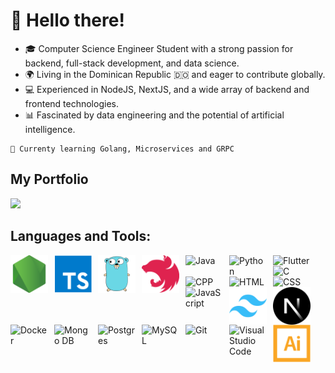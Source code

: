 # 👋 Hello there!


<ul>
    <li>
        🎓 Computer Science Engineer Student with a strong passion for backend, full-stack development, and data science.
    </li>
    <li>
        🌍 Living in the Dominican Republic 🇩🇴 and eager to contribute globally.        
    </li>
    <li>
        💻 Experienced in NodeJS, NextJS, and a wide array of backend and frontend technologies.        
    </li>
    <li>
        📊 Fascinated by data engineering and the potential of artificial intelligence.        
    </li>
</ul>

```
🌱 Currenty learning Golang, Microservices and GRPC
```

## My Portfolio
<a href="https://vladimircuriel.me"> 
    <img src="https://github.com/user-attachments/assets/8f4f5bd4-f515-4892-92f7-f4ddfc9cf410" />
</a>
    
## Languages and Tools:



<img align="left" alt="NodeJS" width="60px" src="https://github.com/devicons/devicon/blob/v2.15.1/icons/nodejs/nodejs-original.svg" style="padding-right:10px;"/>
<img align="left" alt="TypeScript" width="60px" src="https://github.com/devicons/devicon/blob/v2.15.1/icons/typescript/typescript-plain.svg" style="padding-right:10px;"/>
<img align="left" alt="Go" width="60px" src="https://github.com/devicons/devicon/blob/v2.15.1/icons/go/go-original.svg" style="padding-right:10px;"/>
<img align="left" alt="NestJS" width="60px" src="https://github.com/devicons/devicon/blob/v2.15.1/icons/nestjs/nestjs-plain.svg" style="padding-right:10px;"/>

<img align="left" alt="Java" width="60px" src="https://camo.githubusercontent.com/9e02c0426b198d80f933ea32f92142c36ce703345e524caa6c7f38fa338aaf9f/68747470733a2f2f736b696c6c69636f6e732e6465762f69636f6e733f693d6a617661" style="padding-right:10px;"/>
<img align="left" alt="Python" width="60px" src="https://camo.githubusercontent.com/dda56cb9e7473c3afc789b099b5bbe77a3a8d12e3caed4c7162b610d7c7507c8/68747470733a2f2f736b696c6c69636f6e732e6465762f69636f6e733f693d707974686f6e" style="padding-right:10px;"/>
<img align="left" alt="Flutter" width="60px" src="https://camo.githubusercontent.com/a860f29a5b985c8efb9618ca0f2e7d64d749845847c8950f2c0ba4e71081afd6/68747470733a2f2f736b696c6c69636f6e732e6465762f69636f6e733f693d666c7574746572" style="padding-right:10px;"/>
<img align="left" alt="C" width="60px" src="https://camo.githubusercontent.com/53b27cbad05c013d17c92bd9a820d0e7d9f5199f88ffc827dae965b4ac0657ca/68747470733a2f2f736b696c6c69636f6e732e6465762f69636f6e733f693d63" style="padding-right:10px;"/>
<img align="left" alt="CPP" width="60px" src="https://camo.githubusercontent.com/33a88742a4c2007e41b467f181b79c7f68650b056f27ac9d38176995f68ad586/68747470733a2f2f736b696c6c69636f6e732e6465762f69636f6e733f693d637070" style="padding-right:10px;"/>

<img align="left" alt="HTML" width="60px" src="https://camo.githubusercontent.com/49179b69f7956cc4b5e5e7987d011103b7e3ffc20c55ca4a43c8ff214c3b6796/68747470733a2f2f736b696c6c69636f6e732e6465762f69636f6e733f693d68746d6c" style="padding-right:10px;"/>
<img align="left" alt="CSS" width="60px" src="https://camo.githubusercontent.com/a266b2536a9f4e1b8dc325ca89d9ce8e7f323c1e140f8b830a42f474a56e3b4c/68747470733a2f2f736b696c6c69636f6e732e6465762f69636f6e733f693d637373" style="padding-right:10px;"/>
<img align="left" alt="JavaScript" width="60px" src="https://camo.githubusercontent.com/de084dc371104f5a434b8930b7f74e0b351e3b763d36a8fbc51bf8b9b023d769/68747470733a2f2f736b696c6c69636f6e732e6465762f69636f6e733f693d6a617661736372697074" style="padding-right:10px;"/>
<img align="left" alt="TailwindCSS" width="60px" src="https://github.com/devicons/devicon/blob/v2.15.1/icons/tailwindcss/tailwindcss-plain.svg" style="padding-right:10px;"/>
<img align="left" alt="NextJS" width="60px" src="https://github.com/devicons/devicon/blob/v2.15.1/icons/nextjs/nextjs-original.svg" style="padding-right:10px;"/>

<img align="left" alt="Docker" width="60px" src="https://camo.githubusercontent.com/869b011ef3778c6dce9288ee988f59caec696153e3afb7219d858c05d317e368/68747470733a2f2f736b696c6c69636f6e732e6465762f69636f6e733f693d646f636b6572" style="padding-right:10px;"/>
<img align="left" alt="Mongo DB" width="60px" src="https://camo.githubusercontent.com/8c779088a37e29fdc8fca5576357aa67c86f30041734226d17f70e150eececdf/68747470733a2f2f736b696c6c69636f6e732e6465762f69636f6e733f693d6d6f6e676f6462" style="padding-right:10px;"/>
<img align="left" alt="Postgres" width="60px" src="https://camo.githubusercontent.com/8ac99a8f9df10832e35eb2fb7fad603424fa19b103551cdebf76cbae20d9ef0c/68747470733a2f2f736b696c6c69636f6e732e6465762f69636f6e733f693d706f737467726573" style="padding-right:10px;"/>
<img align="left" alt="MySQL" width="60px" src="https://camo.githubusercontent.com/8f3f7c6f760a14060b33e90190faa902bcc4871373ec7ef0451c183a54d6490a/68747470733a2f2f736b696c6c69636f6e732e6465762f69636f6e733f693d6d7973716c" style="padding-right:10px;"/>

<img align="left" alt="Git" width="60px" src="https://camo.githubusercontent.com/a2322ca134c223fe4b49d637be98c3b8d9b907e8ef9c601c4bc8ce2a5824e269/68747470733a2f2f736b696c6c69636f6e732e6465762f69636f6e733f693d676974" style="padding-right:10px;"/>
<img align="left" alt="Visual Studio Code" width="60px" src="https://cdn.jsdelivr.net/gh/devicons/devicon/icons/vscode/vscode-original.svg" style="padding-right:10px;"/>
<img align="left" alt="Illustrator" width="60px" src="https://github.com/devicons/devicon/blob/v2.15.1/icons/illustrator/illustrator-line.svg" style="padding-right:10px;"/>
